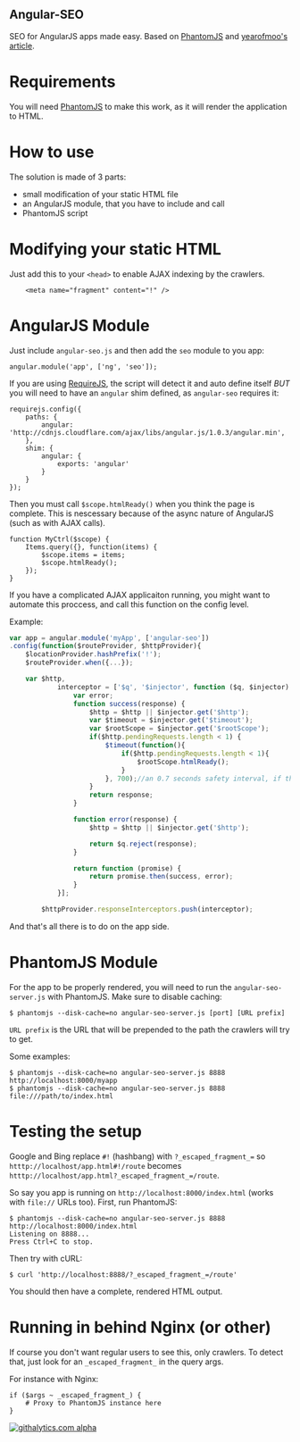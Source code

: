 Angular-SEO
-----------

SEO for AngularJS apps made easy. Based on [PhantomJS](http://phantomjs.org/) and [yearofmoo's article](http://www.yearofmoo.com/2012/11/angularjs-and-seo.html).


Requirements
============

You will need [PhantomJS](http://phantomjs.org/) to make this work, as it will render the application to HTML.


How to use
==========

The solution is made of 3 parts:
- small modification of your static HTML file
- an AngularJS module, that you have to include and call
- PhantomJS script


Modifying your static HTML
==========================

Just add this to your `<head>` to enable AJAX indexing by the crawlers.
```
    <meta name="fragment" content="!" />
```

AngularJS Module
================

Just include `angular-seo.js` and then add the `seo` module to you app:
```
angular.module('app', ['ng', 'seo']);
```

If you are using [RequireJS](http://requirejs.org/), the script will detect it and auto define itself *BUT* you will need to have an `angular` shim defined, as `angular-seo` requires it:
```
requirejs.config({
    paths: {
        angular: 'http://cdnjs.cloudflare.com/ajax/libs/angular.js/1.0.3/angular.min',
    },
    shim: {
        angular: {
            exports: 'angular'
        }
    }
});
```

Then you must call `$scope.htmlReady()` when you think the page is complete. This is nescessary because of the async nature of AngularJS (such as with AJAX calls).
```
function MyCtrl($scope) {
    Items.query({}, function(items) {
        $scope.items = items;
        $scope.htmlReady();
    });
}
```

If you have a complicated AJAX applicaiton running, you might want to automate this proccess, and call this function on the config level.

Example:
```javascript
var app = angular.module('myApp', ['angular-seo'])
.config(function($routeProvider, $httpProvider){
    $locationProvider.hashPrefix('!');
    $routeProvider.when({...});

    var $http,
            interceptor = ['$q', '$injector', function ($q, $injector) {
                var error;
                function success(response) {
                    $http = $http || $injector.get('$http');
                    var $timeout = $injector.get('$timeout');
                    var $rootScope = $injector.get('$rootScope');
                    if($http.pendingRequests.length < 1) {
                        $timeout(function(){
                            if($http.pendingRequests.length < 1){
                                $rootScope.htmlReady();
                            }
                        }, 700);//an 0.7 seconds safety interval, if there are no requests for 0.7 seconds, it means that the app is through rendering
                    }
                    return response;
                }

                function error(response) {
                    $http = $http || $injector.get('$http');

                    return $q.reject(response);
                }

                return function (promise) {
                    return promise.then(success, error);
                }
            }];

        $httpProvider.responseInterceptors.push(interceptor);
```

And that's all there is to do on the app side.


PhantomJS Module
================

For the app to be properly rendered, you will need to run the `angular-seo-server.js` with PhantomJS.
Make sure to disable caching:
```
$ phantomjs --disk-cache=no angular-seo-server.js [port] [URL prefix]
```

`URL prefix` is the URL that will be prepended to the path the crawlers will try to get.

Some examples:
```
$ phantomjs --disk-cache=no angular-seo-server.js 8888 http://localhost:8000/myapp
$ phantomjs --disk-cache=no angular-seo-server.js 8888 file:///path/to/index.html
```


Testing the setup
=================

Google and Bing replace `#!` (hashbang) with `?_escaped_fragment_=` so `htttp://localhost/app.html#!/route` becomes `htttp://localhost/app.html?_escaped_fragment_=/route`.

So say you app is running on `http://localhost:8000/index.html` (works with `file://` URLs too).
First, run PhantomJS:
```
$ phantomjs --disk-cache=no angular-seo-server.js 8888 http://localhost:8000/index.html
Listening on 8888...
Press Ctrl+C to stop.
```

Then try with cURL:
```
$ curl 'http://localhost:8888/?_escaped_fragment_=/route'
```

You should then have a complete, rendered HTML output.


Running in behind Nginx (or other)
==================================

If course you don't want regular users to see this, only crawlers.
To detect that, just look for an `_escaped_fragment_` in the query args.

For instance with Nginx:
```
if ($args ~ _escaped_fragment_) {
    # Proxy to PhantomJS instance here
}
```
[![githalytics.com alpha](https://cruel-carlota.pagodabox.com/3a55c16a191c4c8222beddcf429c2608 "githalytics.com")](http://githalytics.com/steeve/angular-seo)
